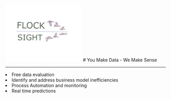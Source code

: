 <img src="card2.png" width="240"> 
# You Make Data - We Make Sense
<hr>
<li> Free data evaluation
<li> Identify and address business model inefficiencies
<li> Process Automation and monitoring
<li> Real time predictions
